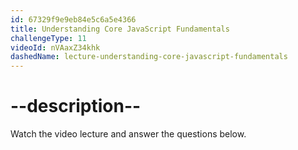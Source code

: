```yaml
---
id: 67329f9e9eb84e5c6a5e4366
title: Understanding Core JavaScript Fundamentals
challengeType: 11
videoId: nVAaxZ34khk
dashedName: lecture-understanding-core-javascript-fundamentals
---
```


# --description--

Watch the video lecture and answer the questions below.


